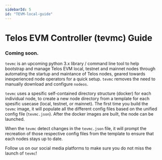 ```yaml
---
sidebarId: 5
id: "TEVM-local-guide"
---
```

# Telos EVM Controller (tevmc) Guide
### Coming soon.

`tevmc` is an upcoming python 3.x library / command line tool to help bootstrap and manage Telos EVM local, testnet and mainnet nodes through automating the startup and maintance of Telos nodes, geared towards inexperienced node operators for a quick setup. `tevmc` removes the need to manually download and configure `nodeos`.

`tevmc` uses a spesific self-contained directory structure (docker) for each individual node, to create a new node directory from a template for each spesific usecase (local, testnet, or mainnet). The first time you build the `tevmc` image, it will populate all the different config files based on the unified config file (`tevmc.json`). After the docker images are built, the node can be launched.

When the `tevmc` detect changes in the `tevmc.json` file, it will prompt the recreation of those respective config files from the template to ensure that each nodes stays up to date.

Follow us on our social media platforms to make sure you do not miss the launch of `tevmc`!
